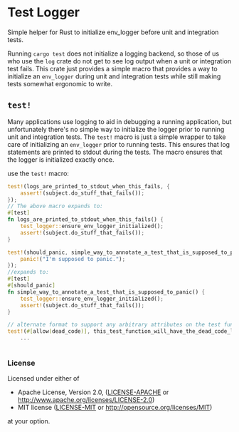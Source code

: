 Test Logger
===========

Simple helper for Rust to initialize env_logger before unit and integration tests.

Running `cargo test` does not initialize a logging backend, so those of us who use the `log` crate do not get to see log output when a unit or integration test fails. This crate just provides a simple macro that provides a way to initialize an `env_logger` during unit and integration tests while still making tests somewhat ergonomic to write.

## `test!`

Many applications use logging to aid in debugging a running application, but unfortunately there's no simple way to initialize the logger prior to running unit and integration tests. The `test!` macro is just a simple wrapper to take care of initializing an `env_logger` prior to running tests. This ensures that log statements are printed to stdout during the tests. The macro ensures that the logger is initialized exactly once.

use the `test!` macro:

```rust
test!(logs_are_printed_to_stdout_when_this_fails, {
    assert!(subject.do_stuff_that_fails());
});
// The above macro expands to:
#[test]
fn logs_are_printed_to_stdout_when_this_fails() {
    test_logger::ensure_env_logger_initialized();
    assert!(subject.do_stuff_that_fails());
}

test!(should_panic, simple_way_to_annotate_a_test_that_is_supposed_to_panic, {
    panic!("I'm supposed to panic.");
});
//expands to:
#[test]
#[should_panic]
fn simple_way_to_annotate_a_test_that_is_supposed_to_panic() {
    test_logger::ensure_env_logger_initialized();
    assert!(subject.do_stuff_that_fails());
}

// alternate format to support any arbitrary attributes on the test function
test!(#[allow(dead_code)], this_test_function_will_have_the_dead_code_lint_disabled, {
    ... 
    
```

### License

Licensed under either of

 * Apache License, Version 2.0, ([LICENSE-APACHE](LICENSE-APACHE) or http://www.apache.org/licenses/LICENSE-2.0)
 * MIT license ([LICENSE-MIT](LICENSE-MIT) or http://opensource.org/licenses/MIT)

at your option.

